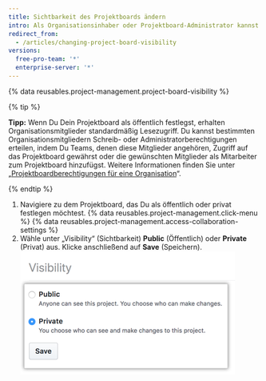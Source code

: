 ```yaml
---
title: Sichtbarkeit des Projektboards ändern
intro: Als Organisationsinhaber oder Projektboard-Administrator kannst Du ein Projektboard als öffentlich oder privat festlegen.
redirect_from:
  - /articles/changing-project-board-visibility
versions:
  free-pro-team: '*'
  enterprise-server: '*'
---
```


{% data reusables.project-management.project-board-visibility %}

{% tip %}

**Tipp:** Wenn Du Dein Projektboard als öffentlich festlegst, erhalten Organisationsmitglieder standardmäßig Lesezugriff. Du kannst bestimmten Organisationsmitgliedern Schreib- oder Administratorberechtigungen erteilen, indem Du Teams, denen diese Mitglieder angehören, Zugriff auf das Projektboard gewährst oder die gewünschten Mitglieder als Mitarbeiter zum Projektboard hinzufügst. Weitere Informationen finden Sie unter „[Projektboardberechtigungen für eine Organisation](/articles/project-board-permissions-for-an-organization)“.

{% endtip %}

1. Navigiere zu dem Projektboard, das Du als öffentlich oder privat festlegen möchtest.
{% data reusables.project-management.click-menu %}
{% data reusables.project-management.access-collaboration-settings %}
4. Wähle unter „Visibility“ (Sichtbarkeit) **Public** (Öffentlich) oder **Private** (Privat) aus. Klicke anschließend auf **Save** (Speichern). ![Optionsfelder „Public“ (Öffentlich) und „Private“ (Privat)](/assets/images/help/projects/project-board-visibility-options.png)
